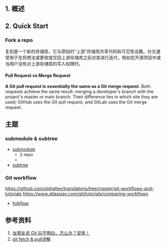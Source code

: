 
## 1. 概述

## 2. Quick Start

### Fork a repo

复刻是一个新的存储库，它与原始的“上游”存储库共享代码和可见性设置。分叉通常用于在将想法或更改提交回上游存储库之前对其进行迭代，例如在开源项目中或当用户没有对上游存储库的写入权限时。

#### Pull Request vs Merge Request

**A Git pull request is essentially the same as a Git merge request**. Both requests achieve the same result: merging a developer's branch with the project's master or main branch. Their difference lies in which site they are used; GitHub uses the Git pull request, and GitLab uses the Git merge request.


## 主题

### submodule & subtree

- [submodule](submodule.md)
	- 2 repo
	- 
- [subtree](./subtree)

### Git workflow

https://github.com/oldratlee/translations/tree/master/git-workflows-and-tutorials
https://www.atlassian.com/git/tutorials/comparing-workflows

- [folkflow](./folkflow)

 
## 参考资料

1. [女朋友说 Git 玩不明白，怎么办？安排！](https://juejin.cn/post/7131713973572861966)
2. [git fetch & pull详解](https://juejin.cn/post/6844903921794859021)